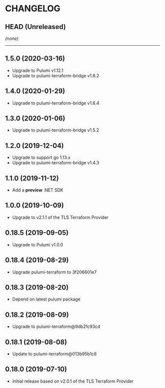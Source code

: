 CHANGELOG
=========

## HEAD (Unreleased)
_(none)_

---

## 1.5.0 (2020-03-16)
* Upgrade to Pulumi v1.12.1
* Upgrade to pulumi-terraform-bridge v1.8.2

## 1.4.0 (2020-01-29)
* Upgrade to pulumi-terraform-bridge v1.6.4

## 1.3.0 (2020-01-06)
* Upgrade to pulumi-terraform-bridge v1.5.2

## 1.2.0 (2019-12-04)
* Upgrade to support go 1.13.x
* Upgrade to pulumi-terraform-bridge v1.4.3

## 1.1.0 (2019-11-12)
* Add a **preview** .NET SDK

## 1.0.0 (2019-10-09)
* Upgrade to v2.1.1 of the TLS Terraform Provider

## 0.18.5 (2019-09-05)
* Upgrade to Pulumi v1.0.0

## 0.18.4 (2019-08-29)
* Upgrade pulumi-terraform to 3f206601e7

## 0.18.3 (2019-08-20)
* Depend on latest pulumi package

## 0.18.2 (2019-08-09)
* Upgrade to pulumi-terraform@9db2fc93cd

## 0.18.1 (2019-08-08)
* Update to pulumi-terraform@013b95b1c8


## 0.18.0 (2019-07-10)
* Initial release based on v2.0.1 of the TLS Terraform Provider
